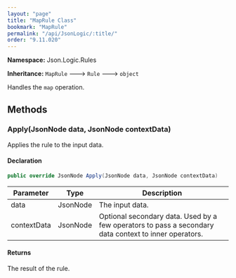 ```yaml
---
layout: "page"
title: "MapRule Class"
bookmark: "MapRule"
permalink: "/api/JsonLogic/:title/"
order: "9.11.020"
---
```

**Namespace:** Json.Logic.Rules

**Inheritance:**
`MapRule`
 🡒 
`Rule`
 🡒 
`object`

Handles the `map` operation.

## Methods

### Apply(JsonNode data, JsonNode contextData)

Applies the rule to the input data.

#### Declaration

```c#
public override JsonNode Apply(JsonNode data, JsonNode contextData)
```

| Parameter | Type | Description |
|---|---|---|
| data | JsonNode | The input data. |
| contextData | JsonNode | Optional secondary data.  Used by a few operators to pass a secondary<br>    data context to inner operators. |


#### Returns

The result of the rule.

